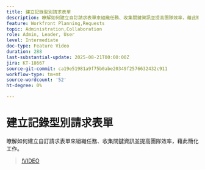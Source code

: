 ```yaml
---
title: 建立記錄型別請求表單
description: 瞭解如何建立自訂請求表單來組織任務、收集關鍵資訊並提高團隊效率，藉此簡化工作。
feature: Workfront Planning,Requests
topic: Administration,Collaboration
role: Admin, Leader, User
level: Intermediate
doc-type: Feature Video
duration: 288
last-substantial-update: 2025-08-21T00:00:00Z
jira: KT-18667
source-git-commit: ca19e51981a9f75b0abe20349f2576632432c911
workflow-type: tm+mt
source-wordcount: '52'
ht-degree: 0%

---
```



# 建立記錄型別請求表單

瞭解如何建立自訂請求表單來組織任務、收集關鍵資訊並提高團隊效率，藉此簡化工作。

>[!VIDEO](https://video.tv.adobe.com/v/3471092/?learn=on&enablevpops&captions=chi_hant)
